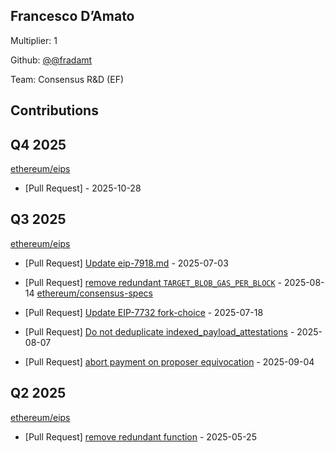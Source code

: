 
## Francesco D’Amato
Multiplier: 1

Github: [@@fradamt](https://github.com/@fradamt)

Team: Consensus R&D (EF)

## Contributions

## Q4 2025


[ethereum/eips](https://github.com/ethereum/eips)
* [Pull Request] []() - 2025-10-28
## Q3 2025


[ethereum/eips](https://github.com/ethereum/eips)
* [Pull Request] [Update eip-7918.md](https://github.com/ethereum/EIPs/pull/9979) - 2025-07-03

* [Pull Request] [remove redundant `TARGET_BLOB_GAS_PER_BLOCK`](https://github.com/ethereum/EIPs/pull/10143) - 2025-08-14
[ethereum/consensus-specs](https://github.com/ethereum/consensus-specs)
* [Pull Request] [Update EIP-7732 fork-choice](https://github.com/ethereum/consensus-specs/pull/4450) - 2025-07-18
* [Pull Request] [Do not deduplicate indexed_payload_attestations](https://github.com/ethereum/consensus-specs/pull/4496) - 2025-08-07
* [Pull Request] [abort payment on proposer equivocation](https://github.com/ethereum/consensus-specs/pull/4562) - 2025-09-04
## Q2 2025

[ethereum/eips](https://github.com/ethereum/eips)
* [Pull Request] [remove redundant function](https://github.com/ethereum/EIPs/pull/9817) - 2025-05-25
